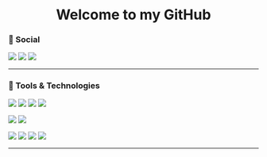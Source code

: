 
<h1 align=center><br/>Welcome to my GitHub</h1>

### :speech_balloon: Social
[![](https://img.shields.io/static/v1?label=Web%20Site&message=philipmurray.github.io&color=blue&style=flat-square&logo=HTML5)][1]
[![](https://img.shields.io/static/v1?label=LinkedIn&message=Philip%20Murray&color=blue&style=flat-square&logo=LinkedIn)][2]
[![](https://img.shields.io/static/v1?label=Microsoft&message=Philip%20Murray&color=blue&style=flat-square&logo=Microsoft-Azure)][3]

---

### 🔧 Tools & Technologies
![](https://img.shields.io/static/v1?label=C-Sharp&message=%20&color=black&labelColor=black&style=flat-square&logo=C-Sharp)
![](https://img.shields.io/static/v1?label=HTML5&message=%20&color=black&labelColor=black&style=flat-square&logo=HTML5)
![](https://img.shields.io/static/v1?label=JavaScript&message=%20&color=black&labelColor=black&style=flat-square&logo=JavaScript)
![](https://img.shields.io/static/v1?label=CSS3&message=%20&color=black&labelColor=black&style=flat-square&logo=CSS3)

![](https://img.shields.io/static/v1?label=Microsoft-SQL-Server&message=%20&color=black&labelColor=black&style=flat-square&logo=Microsoft-SQL-Server)
![](https://img.shields.io/static/v1?label=Postman&message=%20&color=black&labelColor=black&style=flat-square&logo=Postman)

![](https://img.shields.io/static/v1?label=RESTful%20API&message=%20&color=black&labelColor=black&style=flat-square&logo=Visual-Studio)
![](https://img.shields.io/static/v1?label=.NET&message=%20&color=black&labelColor=black&style=flat-square&logo=Visual-Studio)
![](https://img.shields.io/static/v1?label=.NET%20Core&message=%20&color=black&labelColor=black&style=flat-square&logo=Visual-Studio)
![](https://img.shields.io/static/v1?label=Entity%20Framework&message=%20&color=black&labelColor=black&style=flat-square&logo=Visual-Studio)

---

<!---Links: -->
[1]: https://philipmurray.github.io/
[2]: https://www.linkedin.com/in/philipsmurray/
[3]: https://docs.microsoft.com/en-us/users/philipmurray-1056/
